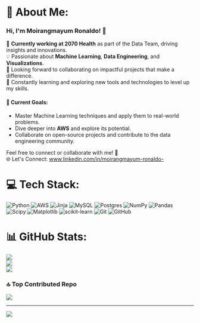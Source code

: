 # 💫 About Me:
### Hi, I'm Moirangmayum Ronaldo! 👋  

🚀 **Currently working at 2070 Health** as part of the Data Team, driving insights and innovations.  
💡 Passionate about **Machine Learning**, **Data Engineering**, and **Visualizations**.  
🤝 Looking forward to collaborating on impactful projects that make a difference.  
🌱 Constantly learning and exploring new tools and technologies to level up my skills.  


#### 🎯 Current Goals:  
- Master Machine Learning techniques and apply them to real-world problems.  
- Dive deeper into **AWS** and explore its potential.  
- Collaborate on open-source projects and contribute to the data engineering community.  

Feel free to connect or collaborate with me! 🚀  
🌐 Let's Connect: www.linkedin.com/in/moirangmayum-ronaldo-





# 💻 Tech Stack:
![Python](https://img.shields.io/badge/python-3670A0?style=for-the-badge&logo=python&logoColor=ffdd54) ![AWS](https://img.shields.io/badge/AWS-%23FF9900.svg?style=for-the-badge&logo=amazon-aws&logoColor=white)  ![Jinja](https://img.shields.io/badge/jinja-white.svg?style=for-the-badge&logo=jinja&logoColor=black) ![MySQL](https://img.shields.io/badge/mysql-4479A1.svg?style=for-the-badge&logo=mysql&logoColor=white) ![Postgres](https://img.shields.io/badge/postgres-%23316192.svg?style=for-the-badge&logo=postgresql&logoColor=white) ![NumPy](https://img.shields.io/badge/numpy-%23013243.svg?style=for-the-badge&logo=numpy&logoColor=white) ![Pandas](https://img.shields.io/badge/pandas-%23150458.svg?style=for-the-badge&logo=pandas&logoColor=white) ![Scipy](https://img.shields.io/badge/SciPy-%230C55A5.svg?style=for-the-badge&logo=scipy&logoColor=%white) ![Matplotlib](https://img.shields.io/badge/Matplotlib-%23ffffff.svg?style=for-the-badge&logo=Matplotlib&logoColor=black) ![scikit-learn](https://img.shields.io/badge/scikit--learn-%23F7931E.svg?style=for-the-badge&logo=scikit-learn&logoColor=white) ![Git](https://img.shields.io/badge/git-%23F05033.svg?style=for-the-badge&logo=git&logoColor=white) ![GitHub](https://img.shields.io/badge/github-%23121011.svg?style=for-the-badge&logo=github&logoColor=white)
# 📊 GitHub Stats:
![](https://github-readme-stats.vercel.app/api?username=tommoirangcha&theme=dark&hide_border=false&include_all_commits=false&count_private=false)<br/>
![](https://github-readme-streak-stats.herokuapp.com/?user=tommoirangcha&theme=dark&hide_border=false)<br/>
![](https://github-readme-stats.vercel.app/api/top-langs/?username=tommoirangcha&theme=dark&hide_border=false&include_all_commits=false&count_private=false&layout=compact)

### 🔝 Top Contributed Repo
![](https://github-contributor-stats.vercel.app/api?username=tommoirangcha&limit=5&theme=dark&combine_all_yearly_contributions=true)

---
[![](https://visitcount.itsvg.in/api?id=tommoirangcha&icon=0&color=0)](https://visitcount.itsvg.in)

